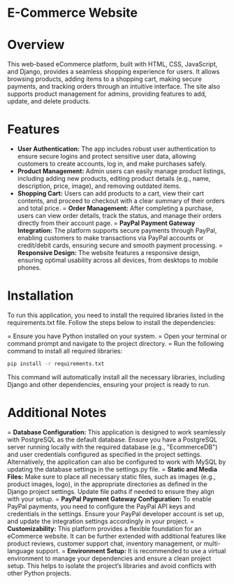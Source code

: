 # E-Commerce Website
# Overview
This web-based eCommerce platform, built with HTML, CSS, JavaScript, and Django, provides a seamless shopping experience for users. It allows browsing products, adding items to a shopping cart, making secure payments, and tracking orders through an intuitive interface. The site also supports product management for admins, providing features to add, update, and delete products.

# Features
+ **User Authentication:** The app includes robust user authentication to ensure secure logins and protect sensitive user data, allowing customers to create accounts, log in, and make purchases safely.
+ **Product Management:** Admin users can easily manage product listings, including adding new products, editing product details (e.g., name, description, price, image), and removing outdated items.
+ **Shopping Cart:** Users can add products to a cart, view their cart contents, and proceed to checkout with a clear summary of their orders and total price.
= **Order Management:** After completing a purchase, users can view order details, track the status, and manage their orders directly from their account page.
= **PayPal Payment Gateway Integration:** The platform supports secure payments through PayPal, enabling customers to make transactions via PayPal accounts or credit/debit cards, ensuring secure and smooth payment processing.
= **Responsive Design:** The website features a responsive design, ensuring optimal usability across all devices, from desktops to mobile phones.

# Installation
To run this application, you need to install the required libraries listed in the requirements.txt file. Follow the steps below to install the dependencies:

= Ensure you have Python installed on your system.
= Open your terminal or command prompt and navigate to the project directory.
= Run the following command to install all required libraries:
```bash
pip install -r requirements.txt
```

This command will automatically install all the necessary libraries, including Django and other dependencies, ensuring your project is ready to run.

# Additional Notes
= **Database Configuration:** This application is designed to work seamlessly with PostgreSQL as the default database. Ensure you have a PostgreSQL server running locally with the required database (e.g., "EcommerceDB") and user credentials configured as specified in the project settings. Alternatively, the application can also be configured to work with MySQL by updating the database settings in the settings.py file.
= **Static and Media Files:** Make sure to place all necessary static files, such as images (e.g., product images, logo), in the appropriate directories as defined in the Django project settings. Update file paths if needed to ensure they align with your setup.
= **PayPal Payment Gateway Configuration:** To enable PayPal payments, you need to configure the PayPal API keys and credentials in the settings. Ensure your PayPal developer account is set up, and update the integration settings accordingly in your project.
= **Customizability:** This platform provides a flexible foundation for an eCommerce website. It can be further extended with additional features like product reviews, customer support chat, inventory management, or multi-language support.
= **Environment Setup:** It is recommended to use a virtual environment to manage your dependencies and ensure a clean project setup. This helps to isolate the project’s libraries and avoid conflicts with other Python projects.
